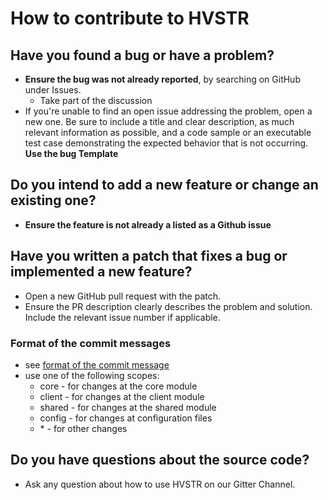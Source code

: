 # How to contribute to HVSTR

## Have you found a bug or have a problem?
* __Ensure the bug was not already reported__, by searching on GitHub under Issues.
    * Take part of the discussion
* If you're unable to find an open issue addressing the problem, open a new one. Be sure to include a title and clear description, as much relevant information as possible, and a code sample or an executable test case demonstrating the expected behavior that is not occurring. __Use the bug Template__

## Do you intend to add a new feature or change an existing one?
* __Ensure the feature is not already a listed as a Github issue__


## Have you written a patch that fixes a bug or implemented a new feature?
* Open a new GitHub pull request with the patch.
* Ensure the PR description clearly describes the problem and solution. Include the relevant issue number if applicable.

### Format of the commit messages
* see [format of the commit message](https://github.com/angular/angular.js/blob/master/DEVELOPERS.md#commit-message-format)
* use one of the following scopes:
    * core - for changes at the core module
    * client - for changes at the client module
    * shared - for changes at the shared module
    * config - for changes at configuration files
    * \* - for other changes


## Do you have questions about the source code?
* Ask any question about how to use HVSTR on our Gitter Channel.
